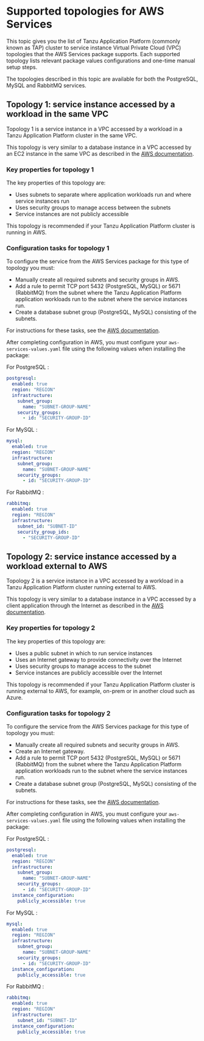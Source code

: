 # Supported topologies for AWS Services

This topic gives you the list of Tanzu Application Platform (commonly known as TAP) cluster to
service instance Virtual Private Cloud (VPC) topologies that the AWS Services package supports.
Each supported topology lists relevant package values configurations and one-time manual setup steps.

The topologies described in this topic are available for both the PostgreSQL, MySQL and RabbitMQ services.

## <a id="same-vpc"></a> Topology 1: service instance accessed by a workload in the same VPC

Topology 1 is a service instance in a VPC accessed by a workload in a Tanzu Application Platform
cluster in the same VPC.

This topology is very similar to a database instance in a VPC accessed by an EC2 instance in the same
VPC as described in the
[AWS documentation](https://docs.aws.amazon.com/AmazonRDS/latest/UserGuide/USER_VPC.Scenarios.html#USER_VPC.Scenario1).

### <a id="same-vpc-properties"></a> Key properties for topology 1

The key properties of this topology are:

- Uses subnets to separate where application workloads run and where service instances run
- Uses security groups to manage access between the subnets
- Service instances are not publicly accessible

<!-- Maybe add a diagram? -->

This topology is recommended if your Tanzu Application Platform cluster is running in AWS.

### <a id="same-vpc-config"></a> Configuration tasks for topology 1

To configure the service from the AWS Services package for this type of topology you must:

- Manually create all required subnets and security groups in AWS.
- Add a rule to permit TCP port 5432 (PostgreSQL, MySQL) or 5671 (RabbitMQ) from the subnet where the Tanzu Application Platform application
workloads run to the subnet where the service instances run.
- Create a database subnet group (PostgreSQL, MySQL) consisting of the subnets.

For instructions for these tasks, see the
[AWS documentation](https://docs.aws.amazon.com/AmazonRDS/latest/UserGuide/USER_VPC.Scenarios.html#USER_VPC.Scenario1).

After completing configuration in AWS, you must configure your `aws-services-values.yaml` file using
the following values when installing the package:

For PostgreSQL
:

  ```yaml
  postgresql:
    enabled: true
    region: "REGION"
    infrastructure:
      subnet_group:
        name: "SUBNET-GROUP-NAME"
      security_groups:
        - id: "SECURITY-GROUP-ID"
  ```

For MySQL
:

  ```yaml
  mysql:
    enabled: true
    region: "REGION"
    infrastructure:
      subnet_group:
        name: "SUBNET-GROUP-NAME"
      security_groups:
        - id: "SECURITY-GROUP-ID"
  ```

For RabbitMQ
:

  ```yaml
  rabbitmq:
    enabled: true
    region: "REGION"
    infrastructure:
      subnet_id: "SUBNET-ID"
      security_group_ids:
        - "SECURITY-GROUP-ID"
  ```

## <a id="external"></a> Topology 2: service instance accessed by a workload external to AWS

Topology 2 is a service instance in a VPC accessed by a workload in a Tanzu Application Platform
cluster running external to AWS.

This topology is very similar to a database instance in a VPC accessed by a client application through
the Internet as described in the [AWS documentation](https://docs.aws.amazon.com/AmazonRDS/latest/UserGuide/USER_VPC.Scenarios.html#USER_VPC.Scenario4).

### <a id="external-vpc-properties"></a> Key properties for topology 2

The key properties of this topology are:

- Uses a public subnet in which to run service instances
- Uses an Internet gateway to provide connectivity over the Internet
- Uses security groups to manage access to the subnet
- Service instances are publicly accessible over the Internet

<!-- Maybe add a diagram? -->

This topology is recommended if your Tanzu Application Platform cluster is running external to AWS,
for example, on-prem or in another cloud such as Azure.

### <a id="external-vpc-config"></a> Configuration tasks for topology 2

To configure the service from the AWS Services package for this type of topology you must:

- Manually create all required subnets and security groups in AWS.
- Create an Internet gateway.
- Add a rule to permit TCP port 5432 (PostgreSQL, MySQL) or 5671 (RabbitMQ) from the subnet where the Tanzu Application Platform application
workloads run to the subnet where the service instances run.
- Create a database subnet group (PostgreSQL, MySQL) consisting of the subnets.

For instructions for these tasks, see the
[AWS documentation](https://docs.aws.amazon.com/AmazonRDS/latest/UserGuide/USER_VPC.Scenarios.html#USER_VPC.Scenario4).

After completing configuration in AWS, you must configure your `aws-services-values.yaml` file using
the following values when installing the package:

For PostgreSQL
:

  ```yaml
  postgresql:
    enabled: true
    region: "REGION"
    infrastructure:
      subnet_group:
        name: "SUBNET-GROUP-NAME"
      security_groups:
        - id: "SECURITY-GROUP-ID"
    instance_configuration:
      publicly_accessible: true
  ```

For MySQL
:

  ```yaml
  mysql:
    enabled: true
    region: "REGION"
    infrastructure:
      subnet_group:
        name: "SUBNET-GROUP-NAME"
      security_groups:
        - id: "SECURITY-GROUP-ID"
    instance_configuration:
      publicly_accessible: true
  ```

For RabbitMQ
:

  ```yaml
  rabbitmq:
    enabled: true
    region: "REGION"
    infrastructure:
      subnet_id: "SUBNET-ID"
    instance_configuration:
      publicly_accessible: true
  ```

